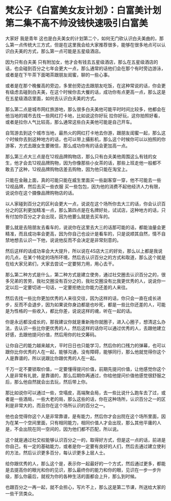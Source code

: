 # 梵公子《白富美女友计划》：白富美计划第二集不高不帅没钱快速吸引白富美

大家好 我是青年 这也是白夫美女的计划第二个，如何无门砍认识白夫美曲的，那么第一点传统大三方式，但是在这里我会给大家推荐很多，能够在很多地点可以认识白夫美的方式，那么第一点可能是五星级酒店。

因为只有白夫美 只有附加女，他才会有钱去五星级酒店，那么在五星级酒店的话，也会碰到百分之七年会更大一点，那么通常的话他们会在那个有时旁边游泳，或者是在下午茶下面喝茶跟朋友闺蜜，聊的一些心事。

或者是在那个晚餐高的旁边，多里创旁边去跟朋友吃饭，在这种常说的话，你会更有级虑去碰到白夫美，在这个时候你去大餐的话，成功你有点更高一点，那么这是在五星级酒店里面，如何去认识白夫美的方式。

那么第二点是城市网红旅游地，那么很多白夫美他可能平时时间比较多，他都会在他当地的城市去找一些网红打卡地，比如说这你好玩 拉你好玩，这你拍照好看，或者是拉你人气比较高，那么通常这些白夫美他可能是自己开车。

自驾游去到这个城市当地，最热火的网红打卡地去你游，跟朋友闺蜜一起，那么这个时候你去到这种地方的话，也可以带上攝影机，那么这个时候你可以以拍照的你游客，方式去跟女生要微信，那么成功你有的话会更加高一点。

那么第三点大三点是在12视品牌购物店，那么只有白夫美他周围这么有钱的女生，他才会去12视品牌购物，因为你像那些小女茶的话，那些上班走他一般都不敢去了这种，12视品牌购物店差去购物，因为他只能在淘宝上。

只能在金融上面，真的可能只能在威生里面买一些副客穿一穿，他不可能去一些12视品牌，然后去买一些衣服 买一些包包，因为他的消费不起他经济人力有限，说说你在这个摄像品牌购物店的话。

以人家碰到百分之的区利会更大一点，说说在这个场所你去大三的话，你会认识百分之的区利更加精准一点，那么第四点是在名牌好处，试试店，这种地方的话，只有付加你百分之才会出现，因为他要么就是去买车的。

要么就是去陪朋友去看车的，说说你在这里去大三的话那可能的话，都能油量会更精准，而且成功率会更高，因为你自己也设计是看车的，只是说顺其自然，情不自禁地想去认识一下他，说说他反而不会决定是非常刻意的。

然后这样的话成功率会大大提升，所以说在4S店大三的好处，那么以上都是我说的几点，在某个特定的场所环境，然后去认识百分之的方式和取道，那么这个就是在给大家兄弟们，大家去尝试一定要努力用，用心去干。

那么第二种方式是什么，第二种方式是建立使务，通过社交圈去认识百分之的，很多兄弟的苦劳，我社交圈没有百分之的，我社交圈没有比我更优秀的人，说说你一定以后一定要切进一句话，一定要拒绝比你能力还差的人来往。

然后去找一些比你更加优秀的人来往交往，因为这样的话，你只会一直在成长进步，反而不会退步，因为如果说你身边都是也吵死，都是一些比你还差的人，可能是为性格的一些收入，都比你差，说说这样的魂，听在一起的话。

你是永远都没成长的，那我建议你就是重新拖你就圈子，进入心圈子，想清这么办法，去认识一些比你更优秀的人，然后这样的话你可以通过优秀的人，去跟他建立好感，去跟他提问价值，然后用你的社交筹码。

让你自己的能力越来越大，平时日日也只能学习，然后你的口残力的弹幕，也可以跟你比你优秀的人在一起，能够沟通，没有障碍，能够同行，那么他就觉得你这个人是靠谱的，所以说跟比你跟优秀的人在一起。

千万一定不要锁取价值，一定要懂得提问价值，前期先提问价值，让他感觉你这个人是非常有礼貌，是靠谱的，那么后期你再通过，你给他提问价值他感觉很舒服之后，那么他自然就会出去玩，然后带上你。

那比如说你可以通过一些，空塌皮，高端聚会局，去一些比说什么跑车去了过，或者是一些酒局，一些大老的局，那么这些的话，你在这种场所，认识百分之一的区利是非常大的，而且你在这个场所认识的百分之一。

他也会觉得你这个人是非常靠谱，是有能力，然后你才会出院在这个场所里面，因为在某一个空间里面，只有相同能力，相同价值人才会出现，那么其他平庸的人是，不会出院在同一空间的，因为他们都不匹配，所以说。

这个就是通过社交权能够认识百分之一的，取得好方式，但是这一点的话，前进是你自己，有一定的基础能力，或者是你一定要有良好的人们，然后去通过建立使利的方法，然后认识更多百分，每认识更多上层人士。

给你跟优秀的人，那么这个是，表示你一起最好的一个方式，然后通过更多，都能是去提高你的眼光和你的见识，那么最终你的能力和你的眼，见识在一步一步升级，那么你最后，就视为你的各种生活的面都会上升，那么到时候。

也跟百分之一再一起，就不会担心，写片不上，那么这是第二节课，所送给大家的一些干货类众。